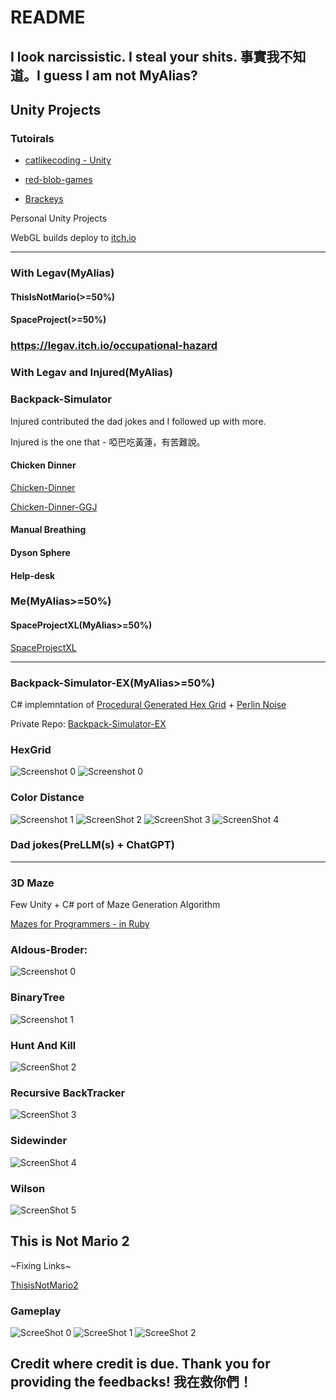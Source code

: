 # README

## I look narcissistic. I steal your shits. 事實我不知道。I guess I am not MyAlias?

## Unity Projects

### Tutoirals

- [catlikecoding - Unity](https://catlikecoding.com/unity/tutorials/)

- [red-blob-games](https://www.redblobgames.com/)

- [Brackeys](https://www.youtube.com/@Brackeys)

Personal Unity Projects

WebGL builds deploy to [itch.io](https://ewdlop.itch.io/)

---

### With Legav(MyAlias)

#### ThisIsNotMario(>=50%)

#### SpaceProject(>=50%)

### https://legav.itch.io/occupational-hazard

### With Legav and Injured(MyAlias)

### Backpack-Simulator

Injured contributed the dad jokes and I followed up with more.

Injured is the one that - 啞巴吃黃蓮，有苦難說。

#### Chicken Dinner

[Chicken-Dinner](https://github.com/danhuynh0803/Chicken-Dinner)

[Chicken-Dinner-GGJ](https://dev.azure.com/ray810815/_git/GGJ)

#### Manual Breathing

#### Dyson Sphere

#### Help-desk

### Me(MyAlias>=50%)

#### SpaceProjectXL(MyAlias>=50%)

[SpaceProjectXL](https://github.com/ewdlop/SpaceProjectXL/tree/master?tab=readme-ov-file)

---

### Backpack-Simulator-EX(MyAlias>=50%)

C# implemntation of [Procedural Generated Hex Grid](https://www.redblobgames.com/grids/hexagons/) + [Perlin Noise](https://catlikecoding.com/unity/tutorials/pseudorandom-noise/perlin-noise/#:~:text=The%20idea%20of%20Perlin%20noise,the%20positive%20or%20negative%20version) 

Private Repo: [Backpack-Simulator-EX]([https://dev.azure.com/ray810815/Backpack-Simulator-EX](https://dev.azure.com/ray810815/LD42-Backpack-Simulator))

### HexGrid
![Screenshot 0](Zoom.PNG)
![Screenshot 0](Grid.PNG)

### Color Distance

![Screenshot 1](HeartTexture.jpg)
![ScreenShot 2](ColorDistance2.PNG)
![ScreenShot 3](TileTexture.png)
![ScreenShot 4](ColorDistance.PNG)

### Dad jokes(PreLLM(s) + ChatGPT)

---

### 3D Maze

Few Unity + C# port of Maze Generation Algorithm

[Mazes for Programmers - in Ruby](https://pragprog.com/titles/jbmaze/mazes-for-programmers/)

### Aldous-Broder:

![Screenshot 0](AldousBroder.PNG)

### BinaryTree

![Screenshot 1](BinaryTree.PNG)

### Hunt And Kill

![ScreenShot 2](HuntAndKill.PNG)

### Recursive BackTracker

![ScreenShot 3](RecursiveBackTracker.PNG)

### Sidewinder

![ScreenShot 4](Sidewinder.PNG)

### Wilson

![ScreenShot 5](Wilson.PNG)

## This is Not Mario 2

~Fixing Links~

[ThisisNotMario2](https://github.com/ewdlop/ThisisNotMario2)

### Gameplay
![ScreeShot 0](Stage1.PNG)
![ScreeShot 1](Stage1-1.PNG)
![ScreeShot 2](Stage1-2.PNG)


## Credit where credit is due. Thank you for providing the feedbacks! 我在救你們！
